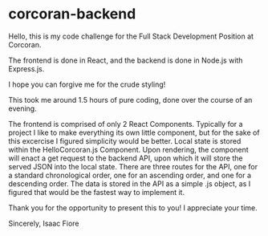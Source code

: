 # corcoran-backend


Hello, this is my code challenge for the Full Stack Development Position at Corcoran.

The frontend is done in React, and the backend is done in Node.js with Express.js.

I hope you can forgive me for the crude styling!

This took me around 1.5 hours of pure coding, done over the course of an evening.

The frontend is comprised of only 2 React Components. Typically for a project I like to make everything its own little component, but for the sake of this excercise I figured simplicity would be better. Local state is stored within the HelloCorcoran.js Component. Upon rendering, the component will enact a get request to the backend API, upon which it will store the served JSON into the local state. There are three routes for the API, one for a standard chronological order, one for an ascending order, and one for a descending order. The data is stored in the API as a simple .js object, as I figured that would be the fastest way to implement it.

Thank you for the opportunity to present this to you! I appreciate your time.

Sincerely, Isaac Fiore
